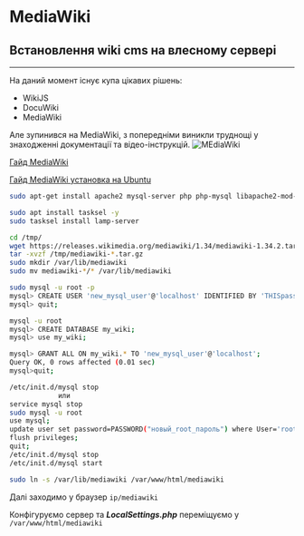 # MediaWiki
## Встановлення wiki cms на влесному сервері
- - -
На даний момент існує купа цікавих рішень:
* WikiJS
* DocuWiki 
* MediaWiki

Але зупинився на MediaWiki, з попередніми виникли труднощі
у знаходженні документації та відео-інструкцій.
![MEdiaWiki](https://upload.wikimedia.org/wikipedia/commons/thumb/5/56/MediaWiki_logo_2018.svg/1200px-MediaWiki_logo_2018.svg.png)

[Гайд MediaWiki](https://www.mediawiki.org/wiki/Manual:Installation_guide/uk)

[Гайд MediaWiki установка на Ubuntu](https://www.mediawiki.org/wiki/Manual:Running_MediaWiki_on_Debian_or_Ubuntu/ru)

```bash
sudo apt-get install apache2 mysql-server php php-mysql libapache2-mod-php php-xml php-mbstring

sudo apt install tasksel -y
sudo tasksel install lamp-server

cd /tmp/
wget https://releases.wikimedia.org/mediawiki/1.34/mediawiki-1.34.2.tar.gz
tar -xvzf /tmp/mediawiki-*.tar.gz
sudo mkdir /var/lib/mediawiki
sudo mv mediawiki-*/* /var/lib/mediawiki

sudo mysql -u root -p
mysql> CREATE USER 'new_mysql_user'@'localhost' IDENTIFIED BY 'THISpasswordSHOULDbeCHANGED';
mysql> quit;

mysql -u root
mysql> CREATE DATABASE my_wiki;
mysql> use my_wiki;

mysql> GRANT ALL ON my_wiki.* TO 'new_mysql_user'@'localhost';
Query OK, 0 rows affected (0.01 sec)
mysql>quit;

/etc/init.d/mysql stop
            или
service mysql stop
sudo mysql -u root
use mysql;
update user set password=PASSWORD("новый_root_пароль") where User='root';
flush privileges;
quit;
/etc/init.d/mysql stop
/etc/init.d/mysql start

sudo ln -s /var/lib/mediawiki /var/www/html/mediawiki
```
Далі заходимо у браузер `ip/mediawiki`

Конфігуруємо сервер та ***LocalSettings.php*** переміщуємо у `/var/www/html/mediawiki`